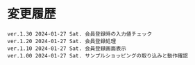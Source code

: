 # 変更履歴

	ver.1.30 2024-01-27 Sat. 会員登録時の入力値チェック
	ver.1.20 2024-01-27 Sat. 会員登録処理
	ver.1.10 2024-01-27 Sat. 会員登録画面表示
	ver.1.00 2024-01-27 Sat. サンプルショッピングの取り込みと動作確認
